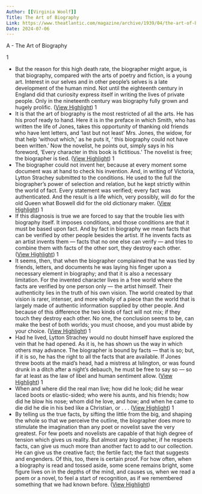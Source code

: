 ```yaml
---
Author: [[Virginia Woolf]]
Title: The Art of Biography
Link: https://www.theatlantic.com/magazine/archive/1939/04/the-art-of-biography/654067/
Date: 2024-07-06
---
```

A - The Art of Biography

1
- But the reason for this high death rate, the biographer might argue, is that biography, compared with the arts of poetry and fiction, is a young art. Interest in our selves and in other people’s selves is a late development of the human mind. Not until the eighteenth century in England did that curiosity express itself in writing the lives of private people. Only in the nineteenth century was biography fully grown and hugely prolific. ([View Highlight](https://read.readwise.io/read/01h780estqr88f9tf9vcv84b23))
1
- It is that the art of biography is the most restricted of all the arts. He has his proof ready to hand. Here it is in the preface in which Smith, who has written the life of Jones, takes this opportunity of thanking old friends who have lent letters, and ‘last but not least’ Mrs. Jones, the widow, for that help ‘without which,’ as he puts it, ‘ this biography could not have been written.’ Now the novelist, he points out, simply says in his foreword, ‘Every character in this book is fictitious.’ The novelist is free; the biographer is tied. ([View Highlight](https://read.readwise.io/read/01h780gmehyhnrvnzq6nz142xk))
1
- The biographer could not invent her, because at every moment some document was at hand to check his invention. And, in writing of Victoria, Lytton Strachey submitted to the conditions. He used to the full the biographer’s power of selection and relation, but he kept strictly within the world of fact. Every statement was verified; every fact was authenticated. And the result is a life which, very possibly, will do for the old Queen what Boswell did for the old dictionary maker. ([View Highlight](https://read.readwise.io/read/01h7818hk21wr47cqvfanvtpmw))
1
- If this diagnosis is true we are forced to say that the trouble lies with biography itself. It imposes conditions, and those conditions are that it must be based upon fact. And by fact in biography we mean facts that can be verified by other people besides the artist. If he invents facts as an artist invents them — facts that no one else can verify — and tries to combine them with facts of the other sort, they destroy each other. ([View Highlight](https://read.readwise.io/read/01h781bmrq45cq7tmyv5v3b4xq))
1
- It seems, then, that when the biographer complained that he was tied by friends, letters, and documents he was laying his finger upon a necessary element in biography; and that it is also a necessary limitation. For the invented character lives in a free world where the facts are verified by one person only — the artist himself. Their authenticity lies in the truth of his own vision. The world created by that vision is rarer, intenser, and more wholly of a piece than the world that is largely made of authentic information supplied by other people. And because of this difference the two kinds of fact will not mix; if they touch they destroy each other. No one, the conclusion seems to be, can make the best of both worlds; you must choose, and you must abide by your choice. ([View Highlight](https://read.readwise.io/read/01h781dm4fcg7yttjrpgypkmdz))
1
- Had he lived, Lytton Strachey would no doubt himself have explored the vein that he had opened. As it is, he has shown us the way in which others may advance. The biographer is bound by facts — that is so; but, if it is so, he has the right to all the facts that are available. If Jones threw boots at the maid’s head, had a mistress at Islington, or was found drunk in a ditch after a night’s debauch, he must be free to say so — so far at least as the law of libel and human sentiment allow. ([View Highlight](https://read.readwise.io/read/01h781epz1zjq1q3vxjn40v16a))
1
- When and where did the real man live; how did he look; did he wear laced boots or elastic-sided; who were his aunts, and his friends; how did he blow his nose; whom did he love, and how; and when he came to die did he die in his bed like a Christian, or . . . ([View Highlight](https://read.readwise.io/read/01h781j5vt64p5hx1nq0mnya4d))
1
- By telling us the true facts, by sifting the little from the big, and shaping the whole so that we perceive the outline, the biographer does more to stimulate the imagination than any poet or novelist save the very greatest. For few poets and novelists are capable of that high degree of tension which gives us reality. But almost any biographer, if he respects facts, can give us much more than another fact to add to our collection. He can give us the creative fact; the fertile fact; the fact that suggests and engenders. Of this, too, there is certain proof. For how often, when a biography is read and tossed aside, some scene remains bright, some figure lives on in the depths of the mind, and causes us, when we read a poem or a novel, to feel a start of recognition, as if we remembered something that we had known before. ([View Highlight](https://read.readwise.io/read/01h781jw996fsa24e843sa9b0r))
